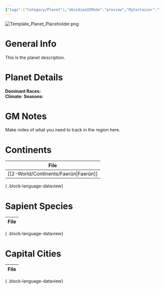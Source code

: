 ```yaml
---
{"tags":["Category/Planet"],"obsidianUIMode":"preview","MyContainer":"[[2-World/Star Systems/Realmspace.md|Realmspace]]","image":"Template_Planet_Placeholder.png","dg-publish":true,"dg-path":"World/Planets/Toril.md","permalink":"/world/planets/toril/","dgPassFrontmatter":true,"updated":"2025-09-28T20:10:24.000+01:00"}
---
```






![Template_Planet_Placeholder.png](/img/user/z_Assets/Template_Planet_Placeholder.png)
# General Info

This is the planet description. 

# Planet Details

**Dominant Races:**  
**Climate:** 
**Seasons:**

# GM Notes

Make notes of what you need to track in the region here. 

# Continents

| File                                     |
| ---------------------------------------- |
| [[2-World/Continents/Faerûn\|Faerûn]] |

{ .block-language-dataview}
# Sapient Species

| File |
| ---- |

{ .block-language-dataview}

# Capital Cities

| File |
| ---- |

{ .block-language-dataview}